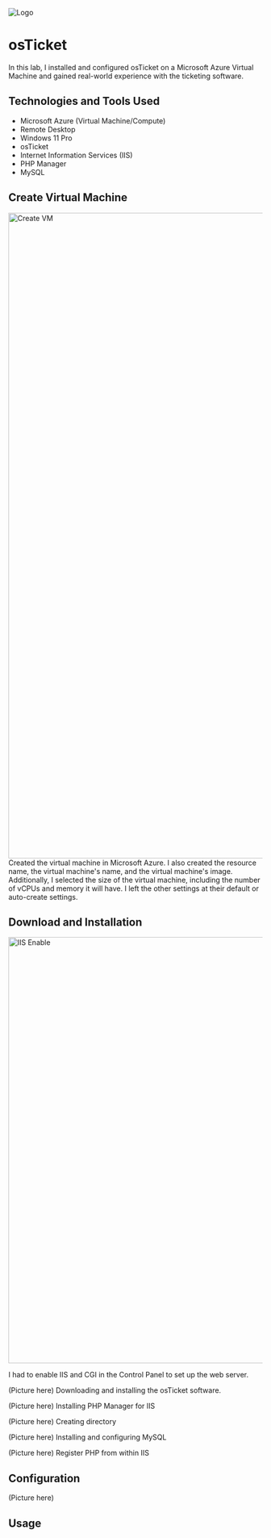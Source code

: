![Logo](https://github.com/user-attachments/assets/8f4c9483-8df2-4a66-898a-2d48c6f67c55)
# osTicket
In this lab, I installed and configured osTicket on a Microsoft Azure Virtual Machine and gained real-world experience with the ticketing software.

## Technologies and Tools Used
- Microsoft Azure (Virtual Machine/Compute)
- Remote Desktop
- Windows 11 Pro
- osTicket
- Internet Information Services (IIS)
- PHP Manager
- MySQL

## Create Virtual Machine
<img width="1280" alt="Create VM" src="https://github.com/user-attachments/assets/f919cb84-72fe-45fe-8643-e36741b73971" />
Created the virtual machine in Microsoft Azure. I also created the resource name, the virtual machine's name, and the virtual machine's image. Additionally, I selected the size of the virtual machine, including the number of vCPUs and memory it will have. I left the other settings at their default or auto-create settings.

## Download and Installation
<img width="845" alt="IIS Enable" src="https://github.com/user-attachments/assets/5071c146-9d06-4790-942c-2dcb20e4a2f0" />

I had to enable IIS and CGI in the Control Panel to set up the web server.

(Picture here)
Downloading and installing the osTicket software.

(Picture here)
Installing PHP Manager for IIS

(Picture here)
Creating directory

(Picture here)
Installing and configuring MySQL

(Picture here)
Register PHP from within IIS

## Configuration
(Picture here)

## Usage

